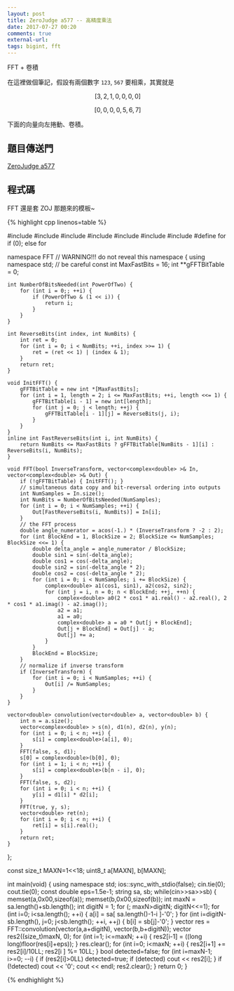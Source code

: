 ```yaml
---
layout: post
title: ZeroJudge a577 -- 高精度乘法
date: 2017-07-27 00:20
comments: true
external-url:
tags: bigint, fft
---
```


FFT + 卷積

在這裡做個筆記，假設有兩個數字 `123`, `567` 要相乘，其實就是

$$
\left[ 3, 2, 1, 0, 0, 0, 0 \right]
$$

$$
\left[ 0, 0, 0, 0, 5, 6, 7 \right]
$$

下面的向量向左捲動、卷積。

## 題目傳送門

[ZeroJudge a577](https://zerojudge.tw/ShowProblem?problemid=a577)

## 程式碼

FFT 還是套 ZOJ 那題來的模板~

{% highlight cpp linenos=table %}

#include <iostream>
#include <algorithm>
#include <vector>
#include <complex>
#include <cmath>
#include <cstring>
#include <cstdint>
#define for if (0); else for

namespace FFT  // WARNING!!! do not reveal this namespace
{
    using namespace std; // be careful
    const int MaxFastBits = 16;
    int **gFFTBitTable = 0;

    int NumberOfBitsNeeded(int PowerOfTwo) {
        for (int i = 0;; ++i) {
            if (PowerOfTwo & (1 << i)) {
                return i;
            }
        }
    }

    int ReverseBits(int index, int NumBits) {
        int ret = 0;
        for (int i = 0; i < NumBits; ++i, index >>= 1) {
            ret = (ret << 1) | (index & 1);
        }
        return ret;
    }

    void InitFFT() {
        gFFTBitTable = new int *[MaxFastBits];
        for (int i = 1, length = 2; i <= MaxFastBits; ++i, length <<= 1) {
            gFFTBitTable[i - 1] = new int[length];
            for (int j = 0; j < length; ++j) {
                gFFTBitTable[i - 1][j] = ReverseBits(j, i);
            }
        }
    }
    inline int FastReverseBits(int i, int NumBits) {
        return NumBits <= MaxFastBits ? gFFTBitTable[NumBits - 1][i] : ReverseBits(i, NumBits);
    }

    void FFT(bool InverseTransform, vector<complex<double> >& In, vector<complex<double> >& Out) {
        if (!gFFTBitTable) { InitFFT(); }
        // simultaneous data copy and bit-reversal ordering into outputs
        int NumSamples = In.size();
        int NumBits = NumberOfBitsNeeded(NumSamples);
        for (int i = 0; i < NumSamples; ++i) {
            Out[FastReverseBits(i, NumBits)] = In[i];
        }
        // the FFT process
        double angle_numerator = acos(-1.) * (InverseTransform ? -2 : 2);
        for (int BlockEnd = 1, BlockSize = 2; BlockSize <= NumSamples; BlockSize <<= 1) {
            double delta_angle = angle_numerator / BlockSize;
            double sin1 = sin(-delta_angle);
            double cos1 = cos(-delta_angle);
            double sin2 = sin(-delta_angle * 2);
            double cos2 = cos(-delta_angle * 2);
            for (int i = 0; i < NumSamples; i += BlockSize) {
                complex<double> a1(cos1, sin1), a2(cos2, sin2);
                for (int j = i, n = 0; n < BlockEnd; ++j, ++n) {
                    complex<double> a0(2 * cos1 * a1.real() - a2.real(), 2 * cos1 * a1.imag() - a2.imag());
                    a2 = a1;
                    a1 = a0;
                    complex<double> a = a0 * Out[j + BlockEnd];
                    Out[j + BlockEnd] = Out[j] - a;
                    Out[j] += a;
                }
            }
            BlockEnd = BlockSize;
        }
        // normalize if inverse transform
        if (InverseTransform) {
            for (int i = 0; i < NumSamples; ++i) {
                Out[i] /= NumSamples;
            }
        }
    }

    vector<double> convolution(vector<double> a, vector<double> b) {
        int n = a.size();
        vector<complex<double> > s(n), d1(n), d2(n), y(n);
        for (int i = 0; i < n; ++i) {
            s[i] = complex<double>(a[i], 0);
        }
        FFT(false, s, d1);
        s[0] = complex<double>(b[0], 0);
        for (int i = 1; i < n; ++i) {
            s[i] = complex<double>(b[n - i], 0);
        }
        FFT(false, s, d2);
        for (int i = 0; i < n; ++i) {
            y[i] = d1[i] * d2[i];
        }
        FFT(true, y, s);
        vector<double> ret(n);
        for (int i = 0; i < n; ++i) {
            ret[i] = s[i].real();
        }
        return ret;
    }
};

const size_t MAXN=1<<18;
uint8_t a[MAXN], b[MAXN];

int main(void) {
    using namespace std;
    ios::sync_with_stdio(false);
    cin.tie(0); cout.tie(0);
    const double eps=1.5e-1;
    string sa, sb;
    while(cin>>sa>>sb) {
        memset(a,0x00,sizeof(a));
        memset(b,0x00,sizeof(b));
        int maxN = sa.length()+sb.length();
        int digitN = 1;
        for (; maxN>digitN; digitN<<=1);
        for (int i=0; i<sa.length(); ++i) {
            a[i] = sa[ sa.length()-1-i ]-'0';
        }
        for (int i=digitN-sb.length(), j=0; j<sb.length(); ++i, ++j) {
            b[i] = sb[j]-'0';
        }
        vector<double> res = FFT::convolution(vector<double>(a,a+digitN), vector<double>(b,b+digitN));
        vector<long long> res2((size_t)maxN, 0);
        for (int i=1; i<=maxN; ++i) {
            res2[i-1] = ((long long)floor(res[i]+eps));
        }
        res.clear();
        for (int i=0; i<maxN; ++i) {
            res2[i+1] += res2[i]/10LL;
            res2[i  ] %= 10LL;
        }
        bool detected=false;
        for (int i=maxN-1; i>=0; --i) {
            if (res2[i]>0LL) detected=true;
            if (detected) cout << res2[i];
        }
        if (!detected) cout << '0';
        cout << endl;
        res2.clear();
    }
    return 0;
}

{% endhighlight %}
